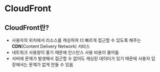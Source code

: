 # CloudFront

## CloudFront란?
* 사용자의 위치에서 리소스를 캐싱하여 더 빠르게 접근할 수 있도록 해주는 **CDN**(Content Delivery Network) 서비스
* 네트워크 사용량이 줄기 때문에 인스턴스 사용 비용이 줄어듦
* 서버에 문제가 발생해서 접근할 수 없어도 캐싱된 데이터가 있기 때문에 사용자 입장에서는 문제가 없게 만들 수 있음
